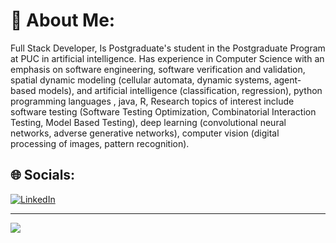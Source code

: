 # 💫 About Me:
Full Stack Developer, Is Postgraduate's student in the Postgraduate Program at PUC in artificial intelligence. Has experience in Computer Science with an emphasis on software engineering, software verification and validation, spatial dynamic modeling (cellular automata, dynamic systems, agent-based models), and artificial intelligence (classification, regression), python programming languages , java, R, Research topics of interest include software testing (Software Testing Optimization, Combinatorial Interaction Testing, Model Based Testing), deep learning (convolutional neural networks, adverse generative networks), computer vision (digital processing of images, pattern recognition).


## 🌐 Socials:
[![LinkedIn](https://img.shields.io/badge/LinkedIn-%230077B5.svg?logo=linkedin&logoColor=white)](https://www.linkedin.com/in/leoniromain/?locale=en_US) 

---
[![](https://visitcount.itsvg.in/api?id=leoniromain&icon=0&color=0)](https://visitcount.itsvg.in)

<!-- Proudly created with GPRM ( https://gprm.itsvg.in ) -->
